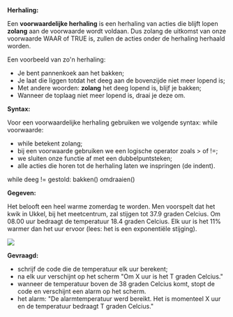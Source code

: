 **Herhaling:**

Een **voorwaardelijke herhaling** is een herhaling van acties die blijft lopen **zolang** aan de voorwaarde wordt voldaan. Dus zolang de uitkomst van onze voorwaarde WAAR of TRUE is, zullen de acties onder de herhaling herhaald worden. 

Een voorbeeld van zo'n herhaling: 
* Je bent pannenkoek aan het bakken;
* Je laat die liggen totdat het deeg aan de bovenzijde niet meer lopend is;
* Met andere woorden: **zolang** het deeg lopend is, blijf je bakken; 
* Wanneer de toplaag niet meer lopend is, draai je deze om. 


**Syntax:**

Voor een voorwaardelijke herhaling gebruiken we volgende syntax: while voorwaarde: 

* while betekent zolang; 
* bij een voorwaarde gebruiken we een logische operator zoals > of !=; 
* we sluiten onze functie af met een dubbelpuntsteken; 
* alle acties die horen tot de herhaling laten we inspringen (de indent). 

while deeg != gestold: 
    bakken()
omdraaien() 

**Gegeven:**

Het belooft een heel warme zomerdag te worden. Men voorspelt dat het kwik in Ukkel, bij het meetcentrum, zal stijgen tot 37.9 graden Celcius. Om 08.00 uur bedraagt de temperatuur 18.4 graden Celcius. Elk uur is het 11% warmer dan het uur ervoor (lees: het is een exponentiële stijging). 

<img src="https://play-lh.googleusercontent.com/29fAV6TZJnKEmx-aeCM3ehOIbfv30ZB6E8lgycS2sDgzt_TKavB5TsCun4B7YhLN3Q"/>

**Gevraagd:**

* schrijf de code die de temperatuur elk uur berekent; 
* na elk uur verschijnt op het scherm "Om X uur is het T graden Celcius." 
* wanneer de temperatuur boven de 38 graden Celcius komt, stopt de code en verschijnt een alarm op het scherm. 
* het alarm: "De alarmtemperatuur werd bereikt. Het is momenteel X uur en de temperatuur bedraagt T graden Celcius."